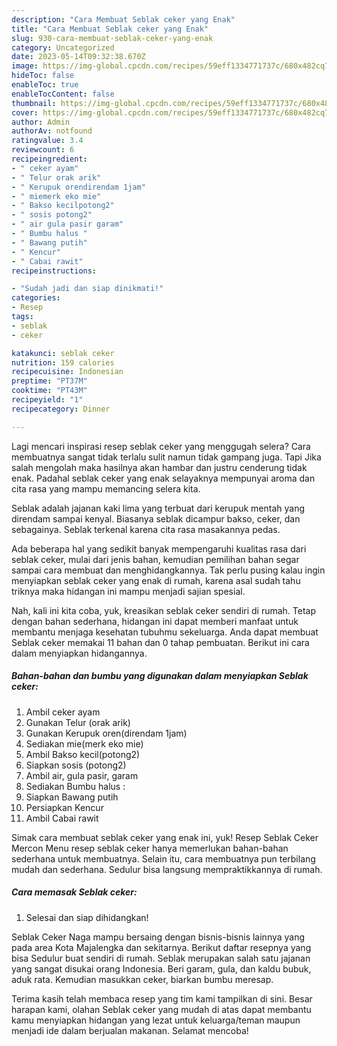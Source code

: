 ```yaml
---
description: "Cara Membuat Seblak ceker yang Enak"
title: "Cara Membuat Seblak ceker yang Enak"
slug: 930-cara-membuat-seblak-ceker-yang-enak
category: Uncategorized
date: 2023-05-14T09:32:38.670Z
image: https://img-global.cpcdn.com/recipes/59eff1334771737c/680x482cq70/seblak-ceker-foto-resep-utama.jpg
hideToc: false
enableToc: true
enableTocContent: false
thumbnail: https://img-global.cpcdn.com/recipes/59eff1334771737c/680x482cq70/seblak-ceker-foto-resep-utama.jpg
cover: https://img-global.cpcdn.com/recipes/59eff1334771737c/680x482cq70/seblak-ceker-foto-resep-utama.jpg
author: Admin
authorAv: notfound
ratingvalue: 3.4
reviewcount: 6
recipeingredient:
- " ceker ayam"
- " Telur orak arik"
- " Kerupuk orendirendam 1jam"
- " miemerk eko mie"
- " Bakso kecilpotong2"
- " sosis potong2"
- " air gula pasir garam"
- " Bumbu halus "
- " Bawang putih"
- " Kencur"
- " Cabai rawit"
recipeinstructions:

- "Sudah jadi dan siap dinikmati!"
categories:
- Resep
tags:
- seblak
- ceker

katakunci: seblak ceker 
nutrition: 159 calories
recipecuisine: Indonesian
preptime: "PT37M"
cooktime: "PT43M"
recipeyield: "1"
recipecategory: Dinner

---
```



Lagi mencari inspirasi resep seblak ceker yang menggugah selera? Cara membuatnya sangat tidak terlalu sulit namun tidak gampang juga. Tapi Jika salah mengolah maka hasilnya akan hambar dan justru cenderung tidak enak. Padahal seblak ceker yang enak selayaknya mempunyai aroma dan cita rasa yang mampu memancing selera kita.


Seblak adalah jajanan kaki lima yang terbuat dari kerupuk mentah yang direndam sampai kenyal. Biasanya seblak dicampur bakso, ceker, dan sebagainya. Seblak terkenal karena cita rasa masakannya pedas.

Ada beberapa hal yang sedikit banyak mempengaruhi kualitas rasa dari seblak ceker, mulai dari jenis bahan, kemudian pemilihan bahan segar sampai cara membuat dan menghidangkannya. Tak perlu pusing kalau ingin menyiapkan seblak ceker yang enak di rumah, karena asal sudah tahu triknya maka hidangan ini mampu menjadi sajian spesial.


Nah, kali ini kita coba, yuk, kreasikan seblak ceker sendiri di rumah. Tetap dengan bahan sederhana, hidangan ini dapat memberi manfaat untuk membantu menjaga kesehatan tubuhmu sekeluarga. Anda dapat membuat Seblak ceker memakai 11 bahan dan 0 tahap pembuatan. Berikut ini cara dalam menyiapkan hidangannya.

<!--inarticleads1-->

##### Bahan-bahan dan bumbu yang digunakan dalam menyiapkan Seblak ceker:

1. Ambil  ceker ayam
1. Gunakan  Telur (orak arik)
1. Gunakan  Kerupuk oren(direndam 1jam)
1. Sediakan  mie(merk eko mie)
1. Ambil  Bakso kecil(potong2)
1. Siapkan  sosis (potong2)
1. Ambil  air, gula pasir, garam
1. Sediakan  Bumbu halus :
1. Siapkan  Bawang putih
1. Persiapkan  Kencur
1. Ambil  Cabai rawit


Simak cara membuat seblak ceker yang enak ini, yuk! Resep Seblak Ceker Mercon Menu resep seblak ceker hanya memerlukan bahan-bahan sederhana untuk membuatnya. Selain itu, cara membuatnya pun terbilang mudah dan sederhana. Sedulur bisa langsung mempraktikkannya di rumah. 

<!--inarticleads2-->

##### Cara memasak Seblak ceker:


1. Selesai dan siap dihidangkan!

Seblak Ceker Naga mampu bersaing dengan bisnis-bisnis lainnya yang pada area Kota Majalengka dan sekitarnya. Berikut daftar resepnya yang bisa Sedulur buat sendiri di rumah. Seblak merupakan salah satu jajanan yang sangat disukai orang Indonesia. Beri garam, gula, dan kaldu bubuk, aduk rata. Kemudian masukkan ceker, biarkan bumbu meresap. 

Terima kasih telah membaca resep yang tim kami tampilkan di sini. Besar harapan kami, olahan Seblak ceker yang mudah di atas dapat membantu kamu menyiapkan hidangan yang lezat untuk keluarga/teman maupun menjadi ide dalam berjualan makanan. Selamat mencoba!
